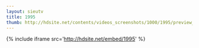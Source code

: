 ```yaml
---
layout: sieutv
title: 1995
thumb: http://hdsite.net/contents/videos_screenshots/1000/1995/preview_360p.mp4.jpg
---
```

{% include iframe src='http://hdsite.net/embed/1995' %}
 

